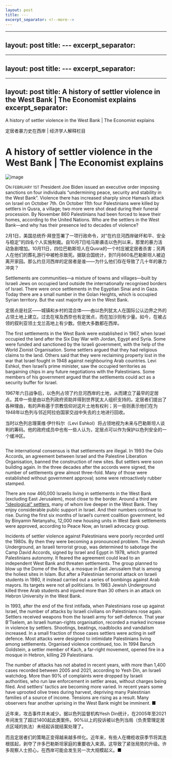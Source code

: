 ```yaml
---
layout: post
title: ---
excerpt_separator: <!--more-->
---
```



<!--more-->

---
layout: post
title: ---
excerpt_separator: <!--more-->
---


<!--more-->

---
layout: post
title: ---
excerpt_separator: <!--more-->
---


<!--more-->

---
layout: post
title: A history of settler violence in the West Bank | The Economist explains
excerpt_separator: <!--more-->
---


<!--more-->

A history of settler violence in the West Bank | The Economist explains

定居者暴力史在西岸 | 经济学人解释栏目


# A history of settler violence in the West Bank | The Economist explains

![image](https://images.weserv.nl/?url=www.economist.com/img/b/1280/720/90/media-assets/image/20240210_BLP508.jpg)

<div></div><p><span>O</span><small>N FEBRUARY 1ST</small> President Joe Biden issued an executive order imposing sanctions on four individuals “undermining peace, security and stability in the West Bank”. Violence there has increased sharply since Hamas’s attack on Israel on October 7th. On October 11th four Palestinians were killed by settlers in Qusra, a village; two more were shot dead during their funeral procession. By November 860 Palestinians had been forced to leave their homes, according to the United Nations. Who are the settlers in the West Bank—and why has their presence led to decades of violence?</p>

2月1日，美国总统乔·拜登签署了一项行政命令，对“在约旦河西岸破坏和平、安全与稳定”的四名个人实施制裁。自10月7日哈马斯袭击以色列以来，那里的暴力活动急剧增加。10月11日，四位巴勒斯坦人在Qusra的一个村庄被定居者杀害；另两人在他们的葬礼游行中被枪杀致死。据联合国统计，到11月860名巴勒斯坦人被迫离开家园。那么约旦河西岸的定居者是谁——为什么他们存在导致了几十年的暴力冲突？




<p>Settlements are communities—a mixture of towns and villages—built by Israeli Jews on occupied land outside the internationally recognised borders of Israel. There were once settlements in the Egyptian Sinai and in Gaza. Today there are a small number in the Golan Heights, which is occupied Syrian territory. But the vast majority are in the West Bank. </p>

定居点是社区——城镇和乡村的混合体——由以色列犹太人在国际公认边界之外的占领土地上建立。过去在埃及西奈也有定居点，而在加沙则有少量。如今，在被占领的叙利亚领土戈兰高地上有少数。但绝大多数都在西岸。


<div><div><div id="econ-1"></div></div></div><p>The first settlements in the West Bank were established in 1967, when Israel occupied the land after the Six Day War with Jordan, Egypt and Syria. Some were funded and sanctioned by the Israeli government, with the help of the World Zionist Organisation. Some settlers argued that they had religious claims to the land. Others said that they were reclaiming property lost in the war that Israel fought in 1948 against neighbouring Arab countries. Levi Eshkol, then Israel’s prime minister, saw the occupied territories as bargaining chips in any future negotiations with the Palestinians. Some members of his government argued that the settlements could act as a security buffer for Israel.</p>

1967年六日战争后，以色列占领了约旦河西岸的土地，从而建立了最早的定居点。其中一些是由以色列政府资助并得到世界犹太人组织支持的。定居者们提出了各种理由，有的声称基于宗教信仰对这片土地有权利；另一些则表示他们在为1948年以色列与邻近阿拉伯国家交战中失去的土地进行回收。

当时以色列总理莱维·伊什科尔（Levi Eshkol）将占领地视为未来与巴勒斯坦人谈判的筹码。他的政府成员中也有一些人认为，定居点可以作为保护以色列安全的一个缓冲区。


<div><figure><span><img alt="" src="https://www.economist.com/img/b/608/1116/90/media-assets/image/20240210_MAM975.png"/></span></figure><p>The international consensus is that settlements are illegal. In 1993 the Oslo Accords, an agreement between Israel and the Palestine Liberation Organisation, banned the construction of new sites. But settlers were soon building again. In the three decades after the accords were signed, the number of settlements grew almost three-fold. Many of those were established without government approval; some were retroactively rubber stamped. </p><p>There are now 460,000 Israelis living in settlements in the West Bank (excluding East Jerusalem), most close to the border. Around a third are <a href="https://www.economist.com/middle-east-and-africa/2023/11/06/settlers-are-causing-mayhem-in-the-west-bank">“ideological” settlers</a>, many of whom live deeper in the West Bank. They enjoy considerable public support in Israel. And their numbers continue to rise. During the first six months of Israel’s current coalition government, led by Binyamin Netanyahu, 12,000 new housing units in West Bank settlements were approved, according to Peace Now, an Israeli advocacy group. </p><p>Incidents of settler violence against Palestinians were poorly recorded until the 1980s. By then they were becoming a pronounced problem. The Jewish Underground, an Israeli terrorist group, was determined to sabotage the Camp David Accords, signed by Israel and Egypt in 1978, which granted Palestinians autonomy. It feared the agreement could lead to an independent West Bank and threaten settlements. The group planned to blow up the Dome of the Rock, a mosque in East Jerusalem that is among the holiest sites in Islam. But after a Palestinian terrorist attack on Israeli students in 1980, it instead carried out a series of bombings against Arab mayors. Its targets were not all politicians. In 1983 Jewish Underground killed three Arab students and injured more than 30 others in an attack on Hebron University in the West Bank.</p><p> In 1993, after the end of the first intifada, when Palestinians rose up against Israel, the number of attacks by Israeli civilians on Palestinians rose again. Settlers received weapons from the Israeli army for self-defence. That year B’Tselem, an Israeli human-rights organisation, recorded a marked increase in violence by settlers. Shootings, beatings, roadblocks and vandalism increased. In a small fraction of those cases settlers were acting in self defence. Most attacks were designed to intimidate Palestinians living among settlements. Organised violence continued, too. In 1994 Baruch Goldstein, a settler member of Kach, a far-right movement, opened fire in a mosque in Hebron, killing 29 Palestinians. </p></div><p>The number of attacks has not abated in recent years, with more than 1,400 cases recorded between 2005 and 2021, according to Yesh Din, an Israeli watchdog. More than 90% of complaints were dropped by Israeli authorities, who run law enforcement in settler areas, without charges being filed. And settlers’ tactics are becoming more varied. In recent years some have uprooted olive trees during harvest, depriving many Palestinian families of a source of income. Tensions are rising as a result. Many observers fear another uprising in the West Bank might be imminent. <span>■</span></p>

近年来，攻击事件并未减少。据以色列监督机构Yesh Din统计，在2005年至2021年间发生了超过1400起此类案件。90%以上的投诉被以色列当局（负责管理定居点区域的执法）未经起诉就结案处理了。

而且定居者们的策略正变得越来越多样化。近年来，有些人在橄榄收获季节将其连根拔起，剥夺了许多巴勒斯坦家庭的重要收入来源。这导致了紧张局势的升级。许多观察人士担心，在西岸可能会发生另一次大规模起义。■